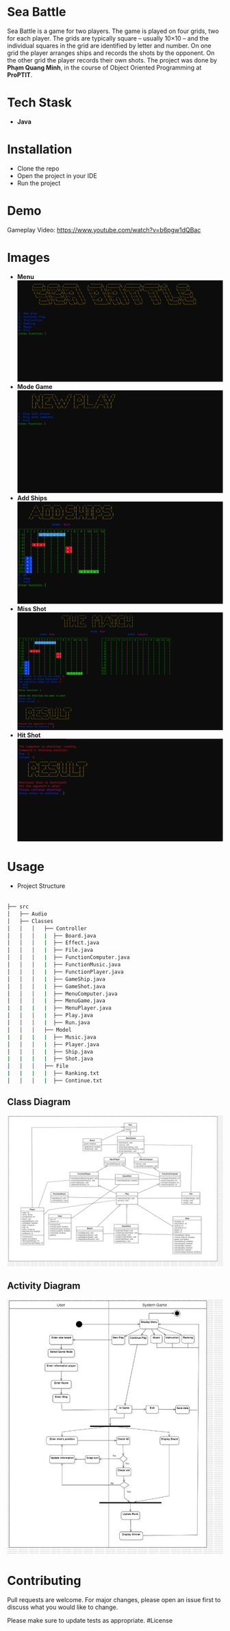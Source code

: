 # Sea Battle
Sea Battle is a game for two players. The game is played on four grids, two for each player. The grids are typically square – usually 10×10 – and the individual squares in the grid are identified by letter and number. On one grid the player arranges ships and records the shots by the opponent. On the other grid the player records their own shots.
The project was done by **Phạm Quang Minh**, in the course of Object Oriented Programming at **ProPTIT**.

# Tech Stask
- **Java**
# Installation
- Clone the repo
- Open the project in your IDE
- Run the project
# Demo
Gameplay Video: https://www.youtube.com/watch?v=b6pgw1dQBac
# Images
- **Menu**
![Alt text](Menu-1.png)
- **Mode Game**
![Alt text](<Mode Game-1.png>)
- **Add Ships**
![Alt text](<Add Ships-1.png>)
- **Miss Shot**
![Alt text](<Miss shot-1.png>)
- **Hit Shot**
![Alt text](<Hit shot-1.png>)
# Usage
- Project Structure
```bash

├── src
│   ├── Audio
│   ├── Classes
│   │   │   ├── Controller
│   │   │   |  ├── Board.java
│   │   │   |  ├── Effect.java
│   │   │   |  ├── File.java
│   │   │   |  ├── FunctionComputer.java
│   │   │   |  ├── FunctionMusic.java
│   │   │   |  ├── FunctionPlayer.java
│   │   │   |  ├── GameShip.java
│   │   │   |  ├── GameShot.java
│   │   │   |  ├── MenuComputer.java
│   │   │   |  ├── MenuGame.java
|   |   |   |  ├── MenuPlayer.java
│   │   │   |  ├── Play.java
│   │   │   |  ├── Run.java
│   │   │   ├── Model
|   |   |   |  ├── Music.java
│   │   │   |  ├── Player.java
│   │   │   |  ├── Ship.java
|   |   |   |  ├── Shot.java
│   │   │   ├── File
|   |   |   |  ├── Ranking.txt
│   │   │   |  ├── Continue.txt
```
## Class Diagram
![Alt text](ClassDiagram-1.jpg)
## Activity Diagram
![Alt text](ActivityDiagram-1.jpg)

# Contributing
Pull requests are welcome. For major changes, please open an issue first to discuss what you would like to change.

Please make sure to update tests as appropriate.
#License
